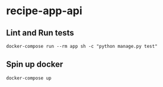 # recipe-app-api

## Lint and Run tests 
`
docker-compose run --rm app sh -c "python manage.py test"
`

## Spin up docker
`
docker-compose up
`